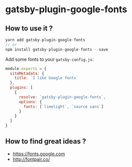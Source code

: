 # gatsby-plugin-google-fonts

## How to use it ?

```js
yarn add gatsby-plugin-google-fonts
// or
npm install gatsby-plugin-google-fonts --save
```

Add some fonts to your `gatsby-config.js`:

```js
module.exports = {
  siteMetadata: {
    title: `I like Google fonts`
  },
  plugins: [
    {
      resolve: `gatsby-plugin-google-fonts`,
      options: {
        fonts: [`limelight`, `source sans`]
      }
    }
  ]
}
```


## How to find great ideas ?

- https://fonts.google.com
- http://fontpair.co/
